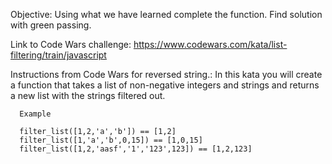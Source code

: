 Objective:
    Using what we have learned complete the function.
    Find solution with green passing.

Link to Code Wars challenge:
    https://www.codewars.com/kata/list-filtering/train/javascript

Instructions from Code Wars for reversed string.:
      In this kata you will create a function that takes a list of
      non-negative integers and strings and returns a new list with
      the strings filtered out.

      Example

      filter_list([1,2,'a','b']) == [1,2]
      filter_list([1,'a','b',0,15]) == [1,0,15]
      filter_list([1,2,'aasf','1','123',123]) == [1,2,123]
